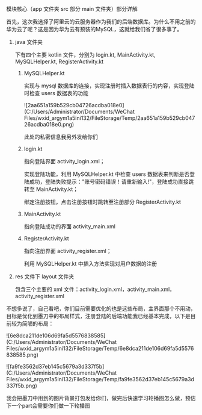 模块核心（app 文件夹 src 部分 main 文件夹）部分详解

首先，这次我选择了阿里云的云服务器作为我们的后端数据库。为什么不用之前的华为云了呢？这是因为华为云有预装的MySQL，这就给我们省了很多事了。

1. java 文件夹

   下有四个主要 kotlin 文件，分别为 login.kt, MainActivity.kt, MySQLHelper.kt, RegisterActivity.kt

   1. MySQLHelper.kt
   
      实现与 mysql 数据库的连接，实现注册时插入数据表行的内容，实现登陆时检查 users 数据表的功能
   
      ![2aa651a159b529cb04726acdba018e0](C:/Users/Administrator/Documents/WeChat Files/wxid_argym1a5ini132/FileStorage/Temp/2aa651a159b529cb04726acdba018e0.png)
   
      此处的私密信息我另外发给你们
   
   2. login.kt
   
      指向登陆界面 activity_login.xml；
   
      实现登陆功能，利用 MySQLHelper.kt 中检查 users 数据表来判断是否登陆成功，登陆失败提示："账号密码错误！请重新输入!"，登陆成功直接跳转至 MainActivity.kt；
   
      绑定注册按钮，点击注册按钮时跳转至注册部分 RegisterActivity.kt
   
   3. MainActivity.kt
   
      指向登陆成功的界面 activity_main.xml
   
   4. RegisterActivity.kt
   
      指向注册界面 activity_register.xml；
   
      利用 MySQLHelper.kt 中插入方法实现对用户数据的注册

2. res 文件下 layout 文件夹

   包含三个主要的 xml 文件：activity_login.xml，activity_main.xml，activity_register.xml

不想多说了，自己看吧，你们目前需要优化的也是这些布局，主界面那个不用动，目标是优化到墨刀中的布局样式，注册登陆的后端功能我已经基本完成，以下是目前较为简陋的布局：

![6e8dca211de106d69fa5d5576838585](C:/Users/Administrator/Documents/WeChat Files/wxid_argym1a5ini132/FileStorage/Temp/6e8dca211de106d69fa5d5576838585.png)

![fa9fe3562d37eb145c5679a3d337f5b](C:/Users/Administrator/Documents/WeChat Files/wxid_argym1a5ini132/FileStorage/Temp/fa9fe3562d37eb145c5679a3d337f5b.png)

我会把墨刀中用到的图片背景打包发给你们，做完后快速学习轮播图怎么做，预估下一个part会需要你们做一下轮播图